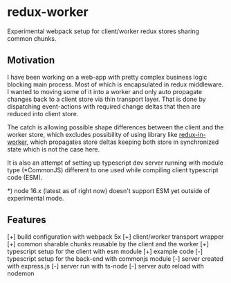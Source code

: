 # redux-worker

Experimental webpack setup for client/worker redux stores sharing common chunks.

## Motivation

I have been working on a web-app with pretty complex business logic blocking main process. Most of which is encapsulated in redux middleware.
I wanted to moving some of it into a worker and only auto propagate changes back to a client store via thin transport layer. That is done by dispatching event-actions with required change deltas that then are reduced into client store.

The catch is allowing possible shape differences between the client and the worker store, which excludes possibility of using library like [redux-in-worker](https://www.npmjs.com/package/redux-in-worker), which propagates store deltas keeping both store in synchronized state which is not the case here.

It is also an attempt of setting up typescript dev server running with module type (\*CommonJS) different to one used while compiling client typescript code (ESM).

\*) node 16.x (latest as of right now) doesn't support ESM yet outside of experimental mode.

## Features

[+] build configuration with webpack 5x
[+] client/worker transport wrapper
[+] common sharable chunks reusable by the client and the worker
[+] typescript setup for the client with esm module
[+] example code
[-] typescript setup for the back-end with commonjs module
[-] server created with express.js
[-] server run with ts-node
[-] server auto reload with nodemon
